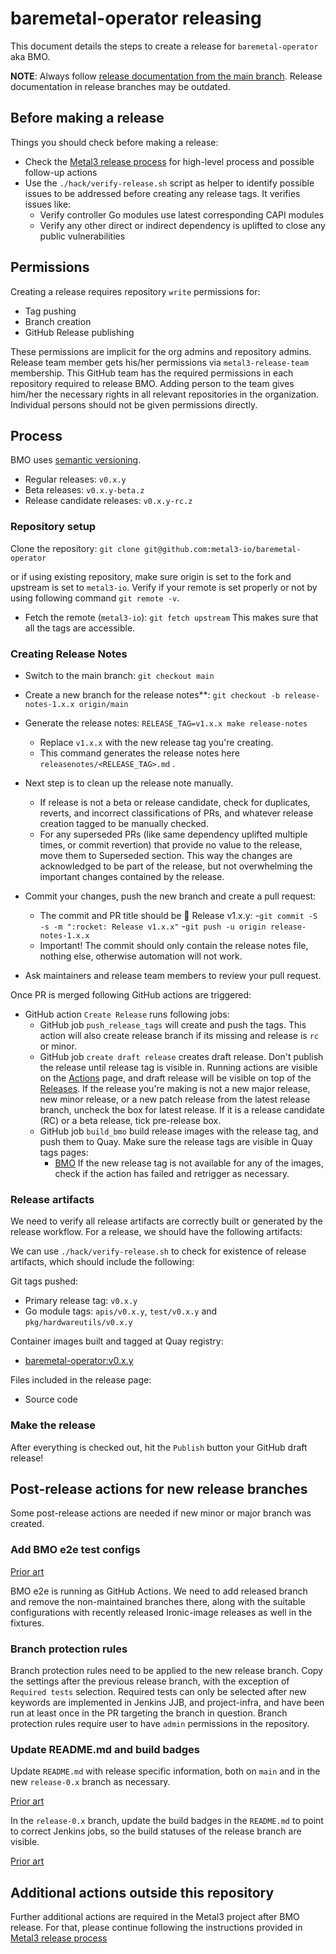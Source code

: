 # baremetal-operator releasing

This document details the steps to create a release for `baremetal-operator` aka
BMO.

**NOTE**: Always follow
[release documentation from the main branch](https://github.com/metal3-io/baremetal-operator/blob/main/docs/releasing.md).
Release documentation in release branches may be outdated.

## Before making a release

Things you should check before making a release:

- Check the
  [Metal3 release process](https://github.com/metal3-io/metal3-docs/blob/main/processes/releasing.md)
  for high-level process and possible follow-up actions
- Use the `./hack/verify-release.sh` script as helper to identify possible
  issues to be addressed before creating any release tags. It verifies issues
  like:
   - Verify controller Go modules use latest corresponding CAPI modules
   - Verify any other direct or indirect dependency is uplifted to close any public
     vulnerabilities

## Permissions

Creating a release requires repository `write` permissions for:

- Tag pushing
- Branch creation
- GitHub Release publishing

These permissions are implicit for the org admins and repository admins. Release
team member gets his/her permissions via `metal3-release-team` membership. This
GitHub team has the required permissions in each repository required to release
BMO. Adding person to the team gives him/her the necessary rights in all
relevant repositories in the organization. Individual persons should not be
given permissions directly.

## Process

BMO uses [semantic versioning](https://semver.org).

- Regular releases: `v0.x.y`
- Beta releases: `v0.x.y-beta.z`
- Release candidate releases: `v0.x.y-rc.z`

### Repository setup

Clone the repository: `git clone git@github.com:metal3-io/baremetal-operator`

or if using existing repository, make sure origin is set to the fork and
upstream is set to `metal3-io`. Verify if your remote is set properly or not
by using following command `git remote -v`.

- Fetch the remote (`metal3-io`): `git fetch upstream`
This makes sure that all the tags are accessible.

### Creating Release Notes

- Switch to the main branch: `git checkout main`

- Create a new branch for the release notes**:
  `git checkout -b release-notes-1.x.x origin/main`

- Generate the release notes: `RELEASE_TAG=v1.x.x make release-notes`
   - Replace `v1.x.x` with the new release tag you're creating.
   - This command generates the release notes here
     `releasenotes/<RELEASE_TAG>.md` .

- Next step is to clean up the release note manually.
   - If release is not a beta or release candidate, check for duplicates,
     reverts, and incorrect classifications of PRs, and whatever release
     creation tagged to be manually checked.
   - For any superseded PRs (like same dependency uplifted multiple times, or
     commit revertion) that provide no value to the release, move them to
     Superseded section. This way the changes are acknowledged to be part of the
     release, but not overwhelming the important changes contained by the
     release.

- Commit your changes, push the new branch and create a pull request:
   - The commit and PR title should be 🚀 Release v1.x.y:
      -`git commit -S -s -m ":rocket: Release v1.x.x"`
      -`git push -u origin release-notes-1.x.x`
   - Important! The commit should only contain the release notes file, nothing
     else, otherwise automation will not work.

- Ask maintainers and release team members to review your pull request.

Once PR is merged following GitHub actions are triggered:

- GitHub action `Create Release` runs following jobs:
   - GitHub job `push_release_tags` will create and push the tags. This action
     will also create release branch if its missing and release is `rc` or
     minor.
   - GitHub job `create draft release` creates draft release. Don't publish the
     release until release tag is visible in. Running actions are visible on the
     [Actions](https://github.com/metal3-io/baremetal-operator/actions)
     page, and draft release will be visible on top of the
     [Releases](https://github.com/metal3-io/baremetal-operator/releases).
     If the release you're making is not a new major release, new minor release,
     or a new patch release from the latest release branch, uncheck the box for
     latest release. If it is a release candidate (RC) or a beta release,
     tick pre-release box.
   - GitHub job `build_bmo` build release images with the
     release tag, and push them to Quay. Make sure the release tags are visible in
     Quay tags pages:
      - [BMO](https://quay.io/repository/metal3-io/baremetal-operator?tab=tags)
     If the new release tag is not available for any of the images, check if the
     action has failed and retrigger as necessary.

### Release artifacts

We need to verify all release artifacts are correctly built or generated by the
release workflow. For a release, we should have the following artifacts:

We can use `./hack/verify-release.sh` to check for existence of release artifacts,
which should include the following:

Git tags pushed:

- Primary release tag: `v0.x.y`
- Go module tags: `apis/v0.x.y`, `test/v0.x.y` and `pkg/hardwareutils/v0.x.y`

Container images built and tagged at Quay registry:

- [baremetal-operator:v0.x.y](https://quay.io/repository/metal3-io/baremetal-operator?tab=tags)

Files included in the release page:

- Source code

### Make the release

After everything is checked out, hit the `Publish` button your GitHub draft
release!

## Post-release actions for new release branches

Some post-release actions are needed if new minor or major branch was created.

### Add BMO e2e test configs

[Prior art](https://github.com/metal3-io/baremetal-operator/pull/1945)

BMO e2e is running as GitHub Actions. We need to add released branch and remove
the non-maintained branches there, along with the suitable configurations with
recently released Ironic-image releases as well in the fixtures.

### Branch protection rules

Branch protection rules need to be applied to the new release branch. Copy the
settings after the previous release branch, with the exception of
`Required tests` selection. Required tests can only be selected after new
keywords are implemented in Jenkins JJB, and project-infra, and have been run at
least once in the PR targeting the branch in question. Branch protection rules
require user to have `admin` permissions in the repository.

### Update README.md and build badges

Update `README.md` with release specific information, both on `main` and in the
new `release-0.x` branch as necessary.

[Prior art](https://github.com/metal3-io/baremetal-operator/pull/1517)

In the `release-0.x` branch, update the build badges in the `README.md` to point
to correct Jenkins jobs, so the build statuses of the release branch are
visible.

[Prior art](https://github.com/metal3-io/baremetal-operator/pull/1518)

## Additional actions outside this repository

Further additional actions are required in the Metal3 project after BMO release.
For that, please continue following the instructions provided in
[Metal3 release process](https://github.com/metal3-io/metal3-docs/blob/main/processes/releasing.md)
